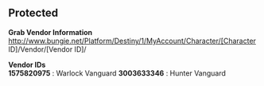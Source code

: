 <h2>Protected</h2>

**Grab Vendor Information**  
http://www.bungie.net/Platform/Destiny/1/MyAccount/Character/[Character ID]/Vendor/[Vendor ID]/


**Vendor IDs**  
**1575820975** : Warlock Vanguard
**3003633346** : Hunter Vanguard